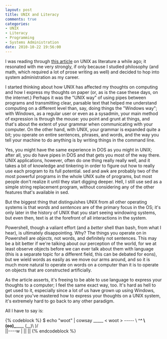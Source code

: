 ```yaml
---
layout: post
title: UNIX and Literacy
comments: true
categories:
- UNIX
- Literacy
- Programming
- Systems Administration
date: 2010-10-22 19:56:00
---
```


I was reading through [this article] on UNIX as literature a while ago;
it resonated with me very strongly, if only because I studied philosophy
(and math, which required a lot of prose writing as well) and decided to
hop into system administration as my career.

I started thinking about how UNIX has affected my thoughts on computing and
how I express my thoughts on paper (or, as is the case these days, on the
internet.)  Perhaps it was the "UNIX way" of using pipes between programs
and transmitting clear, parsable text that helped me understand computing on
a different level than, say, doing things the "Windows way"; with Windows, as
a regular user or even as a sysadmin, your main method of expression is through
the mouse: you point and grunt at things, and that's about the extent of your
grammar when communicating with your computer.  On the other hand, with UNIX,
your grammar is expanded quite a bit; you operate on entire sentences, phrases,
and words, and the way you tell your machine to do anything is by writing
things in the command line.

Yes, you might have the same experience in DOS as you might in UNIX; after
all, you do have pipes in DOS and that gets you most of the way there. UNIX
applications, however, often do one thing really really well, and it takes
a bit of knowledge and tinkering in order to figure out how to really use
each program to its full potential.  sed and awk are probably two of the most
powerful programs in the whole UNIX suite of programs, but most people don't
realize it until they start digging deeper.  Hell, I still use sed as a simple
string replacement program, without considering any of the other features
that's available in sed.

But the biggest thing that distinguishes UNIX from all other operating systems
is that *words* and *sentences* are of the primary focus in the OS; it's only
later in the history of UNIX that you start seeing windowing systems, but
even then, text is at the forefront of all interactions in the system.

Powershell, though a valiant effort (and a *better* shell than bash, from
what I hear), is ultimately disappointing.  Why?  The things you operate on
in Powershell are *objects*, not words, and definitely not sentences. This may
be a bit better if we're talking about our perception of the world, for we
at least observe objects before we can ever talk about them with language
(this is a separate topic for a different field, this can be debated for eons),
but we wield words as easily as we move our arms around, and so it is much
more natural to operate on words on a computer than it is to operate on
objects that are constructed artificially.

As the article asserts, it's freeing to be able to use language to express
your thoughts to a computer; I feel the same exact way, too.  It's hard as hell
to get used to it, especially since a lot of us have grown up using Windows,
but once you've mastered how to express your thoughts on a UNIX system, it's
extremely hard to go back to any other paradigm.

All I have to say is:

{% codeblock %}
$ echo "woot" | cowsay
    _____
   < woot >
    -----
         \   ^__^
          \  (oo)\_______
             (__)\       )\/\
                 ||----w |
                 ||     ||
{% endcodeblock %}

[this article]: http://theody.net/elements.html
